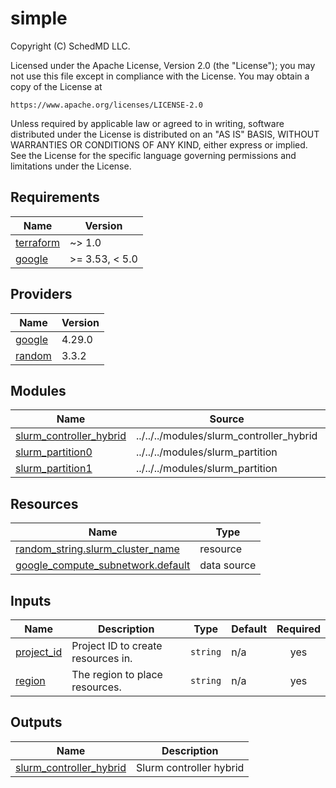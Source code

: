 # simple

<!-- BEGINNING OF PRE-COMMIT-TERRAFORM DOCS HOOK -->
Copyright (C) SchedMD LLC.

Licensed under the Apache License, Version 2.0 (the "License");
you may not use this file except in compliance with the License.
You may obtain a copy of the License at

    https://www.apache.org/licenses/LICENSE-2.0

Unless required by applicable law or agreed to in writing, software
distributed under the License is distributed on an "AS IS" BASIS,
WITHOUT WARRANTIES OR CONDITIONS OF ANY KIND, either express or implied.
See the License for the specific language governing permissions and
limitations under the License.

## Requirements

| Name | Version |
|------|---------|
| <a name="requirement_terraform"></a> [terraform](#requirement\_terraform) | ~> 1.0 |
| <a name="requirement_google"></a> [google](#requirement\_google) | >= 3.53, < 5.0 |

## Providers

| Name | Version |
|------|---------|
| <a name="provider_google"></a> [google](#provider\_google) | 4.29.0 |
| <a name="provider_random"></a> [random](#provider\_random) | 3.3.2 |

## Modules

| Name | Source | Version |
|------|--------|---------|
| <a name="module_slurm_controller_hybrid"></a> [slurm\_controller\_hybrid](#module\_slurm\_controller\_hybrid) | ../../../modules/slurm_controller_hybrid | n/a |
| <a name="module_slurm_partition0"></a> [slurm\_partition0](#module\_slurm\_partition0) | ../../../modules/slurm_partition | n/a |
| <a name="module_slurm_partition1"></a> [slurm\_partition1](#module\_slurm\_partition1) | ../../../modules/slurm_partition | n/a |

## Resources

| Name | Type |
|------|------|
| [random_string.slurm_cluster_name](https://registry.terraform.io/providers/hashicorp/random/latest/docs/resources/string) | resource |
| [google_compute_subnetwork.default](https://registry.terraform.io/providers/hashicorp/google/latest/docs/data-sources/compute_subnetwork) | data source |

## Inputs

| Name | Description | Type | Default | Required |
|------|-------------|------|---------|:--------:|
| <a name="input_project_id"></a> [project\_id](#input\_project\_id) | Project ID to create resources in. | `string` | n/a | yes |
| <a name="input_region"></a> [region](#input\_region) | The region to place resources. | `string` | n/a | yes |

## Outputs

| Name | Description |
|------|-------------|
| <a name="output_slurm_controller_hybrid"></a> [slurm\_controller\_hybrid](#output\_slurm\_controller\_hybrid) | Slurm controller hybrid |
<!-- END OF PRE-COMMIT-TERRAFORM DOCS HOOK -->
